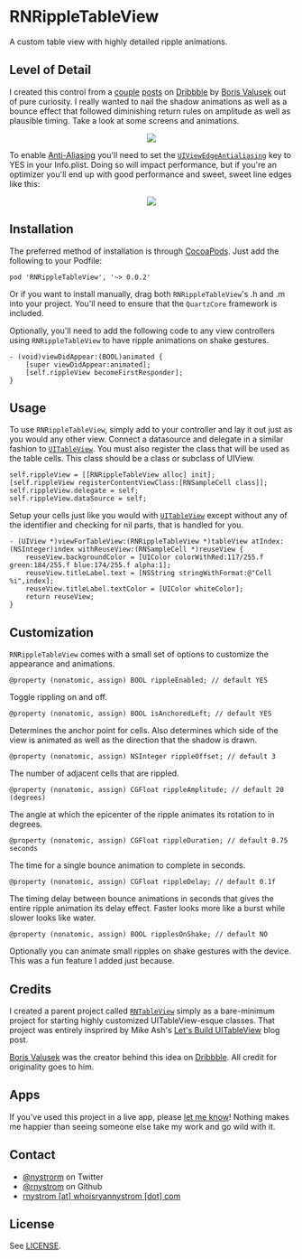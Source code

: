 RNRippleTableView
===

A custom table view with highly detailed ripple animations.

## Level of Detail ##

I created this control from a [couple](http://dribbble.com/shots/1072843-Filp-Menu?list=users) [posts](http://dribbble.com/shots/1072843-Filp-Menu/attachments/132747) on [Dribbble](http://dribbble.com/) by [Boris Valusek](http://dribbble.com/BorisValusek) out of pure curiosity. I really wanted to nail the shadow animations as well as a bounce effect that followed diminishing return rules on amplitude as well as plausible timing. Take a look at some screens and animations.

<p align="center"><img src="https://raw.github.com/rnystrom/RNRippleTableView/master/images/animated.gif"/></p>

To enable [Anti-Aliasing](http://en.wikipedia.org/wiki/Spatial_anti-aliasing) you'll need to set the <code>[UIViewEdgeAntialiasing](http://developer.apple.com/library/ios/#documentation/general/Reference/InfoPlistKeyReference/Articles/iPhoneOSKeys.html)</code> key to YES in your Info.plist. Doing so will impact performance, but if you're an optimizer you'll end up with good performance and sweet, sweet line edges like this:

<p align="center"><img src="https://raw.github.com/rnystrom/RNRippleTableView/master/images/still.png"/></p>

## Installation ##

The preferred method of installation is through [CocoaPods](http://cocoapods.org/). Just add the following to your Podfile:

```
pod 'RNRippleTableView', '~> 0.0.2'
```

Or if you want to install manually, drag both <code>RNRippleTableView</code>'s .h and .m into your project. You'll need to ensure that the <code>QuartzCore</code> framework is included. 

Optionally, you'll need to add the following code to any view controllers using <code>RNRippleTableView</code> to have ripple animations on shake gestures.

```objc
- (void)viewDidAppear:(BOOL)animated {
    [super viewDidAppear:animated];
    [self.rippleView becomeFirstResponder];
}
```

## Usage ##

To use <code>RNRippleTableView</code>, simply add to your controller and lay it out just as you would any other view. Connect a datasource and delegate in a similar fashion to <code>[UITableView]()</code>. You must also register the class that will be used as the table cells. This class should be a class or subclass of UIView.

```objc
self.rippleView = [[RNRippleTableView alloc] init];
[self.rippleView registerContentViewClass:[RNSampleCell class]];
self.rippleView.delegate = self;
self.rippleView.dataSource = self;
```

Setup your cells just like you would with <code>[UITableView]()</code> except without any of the identifier and checking for nil parts, that is handled for you. 

```objc
- (UIView *)viewForTableView:(RNRippleTableView *)tableView atIndex:(NSInteger)index withReuseView:(RNSampleCell *)reuseView {
    reuseView.backgroundColor = [UIColor colorWithRed:117/255.f green:184/255.f blue:174/255.f alpha:1];
    reuseView.titleLabel.text = [NSString stringWithFormat:@"Cell %i",index];
    reuseView.titleLabel.textColor = [UIColor whiteColor];
    return reuseView;
}
```

## Customization

<code>RNRippleTableView</code> comes with a small set of options to customize the appearance and animations. 

```objc
@property (nonatomic, assign) BOOL rippleEnabled; // default YES
```

Toggle rippling on and off.

```objc
@property (nonatomic, assign) BOOL isAnchoredLeft; // default YES
```

Determines the anchor point for cells. Also determines which side of the view is animated as well as the direction that the shadow is drawn.

```objc
@property (nonatomic, assign) NSInteger rippleOffset; // default 3
```

The number of adjacent cells that are rippled.

```objc
@property (nonatomic, assign) CGFloat rippleAmplitude; // default 20 (degrees)
```

The angle at which the epicenter of the ripple animates its rotation to in degrees.

```objc
@property (nonatomic, assign) CGFloat rippleDuration; // default 0.75 seconds
```

The time for a single bounce animation to complete in seconds.

```objc
@property (nonatomic, assign) CGFloat rippleDelay; // default 0.1f
```

The timing delay between bounce animations in seconds that gives the entire ripple animation its delay effect. Faster looks more like a burst while slower looks like water.

```objc
@property (nonatomic, assign) BOOL ripplesOnShake; // default NO
```

Optionally you can animate small ripples on shake gestures with the device. This was a fun feature I added just because.

## Credits

I created a parent project called <code>[RNTableView](https://github.com/rnystrom/RNTableView)</code> simply as a bare-minimum project for starting highly customized UITableView-esque classes. That project was entirely insprired by Mike Ash's [Let's Build UITableView](http://www.mikeash.com/pyblog/friday-qa-2013-02-22-lets-build-uitableview.html) blog post.

[Boris Valusek](http://dribbble.com/BorisValusek) was the creator behind this idea on [Dribbble](http://dribbble.com/). All credit for originality goes to him.

## Apps

If you've used this project in a live app, please <a href="mailTo:rnystrom@whoisryannystrom.com">let me know</a>! Nothing makes me happier than seeing someone else take my work and go wild with it. 
## Contact

* [@nystrorm](https://twitter.com/_ryannystrom) on Twitter
* [@rnystrom](https://github.com/rnystrom) on Github
* <a href="mailTo:rnystrom@whoisryannystrom.com">rnystrom [at] whoisryannystrom [dot] com</a>

## License

See [LICENSE](https://github.com/rnystrom/RNRippleTableView/blob/master/LICENSE).
